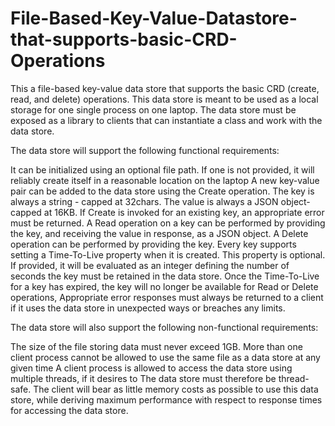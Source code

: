 # File-Based-Key-Value-Datastore-that-supports-basic-CRD-Operations

This a file-based key-value data store that supports the basic CRD (create, read, and delete) operations. This data store is meant to be used as a local storage for one single process on one laptop. The data store must be exposed as a library to clients that can instantiate a class and work with the data store.

The data store will support the following functional requirements:

It can be initialized using an optional file path. If one is not provided, it will reliably create itself in a reasonable location on the laptop
A new key-value pair can be added to the data store using the Create operation. The key is always a string - capped at 32chars. The value is always a JSON object-capped at 16KB.
If Create is invoked for an existing key, an appropriate error must be returned.
A Read operation on a key can be performed by providing the key, and receiving the value in response, as a JSON object.
A Delete operation can be performed by providing the key.
Every key supports setting a Time-To-Live property when it is created. This property is optional. If provided, it will be evaluated as an integer defining the number of seconds the key must be retained in the data store. Once the Time-To-Live for a key has expired, the key will no longer be available for Read or Delete operations,
Appropriate error responses must always be returned to a client if it uses the data store in unexpected ways or breaches any limits.

The data store will also support the following non-functional requirements:

The size of the file storing data must never exceed 1GB.
More than one client process cannot be allowed to use the same file as a data store at any given time
A client process is allowed to access the data store using multiple threads, if it desires to The data store must therefore be thread-safe.
The client will bear as little memory costs as possible to use this data store, while deriving maximum performance with respect to response times for accessing the data store.
